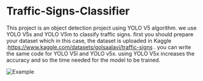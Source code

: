 # Traffic-Signs-Classifier
This project is an object detection project using YOLO V5 algorithm.
we use YOLO V5s and YOLO V5m to classify traffic signs. first you should prepare your dataset which in this case, the dataset is uploaded in Kaggle :https://www.kaggle.com/datasets/golsaalavi/traffic-signs .
you can write the same code for YOLO V5l and YOLO v5x. using YOLO V5x increases the accuracy and so the time needed for the model to be trained.

![Example](https://github.com/[golsa202]/[Traffic-Sign-Classifier]/blob/[Wiki]/1.jpg?raw=true)


